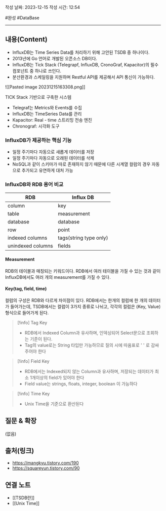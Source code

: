 작성 날짜: 2023-12-15
작성 시간: 12:54

#완성 #DataBase

----
## 내용(Content)

- InfluxDB는 Time Series Data를 처리하기 위해 고안된 TSDB 중 하나이다. 
- 2013년에 Go 언어로 개발된 오픈소스 DB이다. 
- InfluxDB는 Tick Stack (Telegrapf, InfluxDB, CronoGraf, Kapacitor)의 필수 컴포넌트 중 하나로 쓰인다. 
- 분산환경과 스케일링을 지원하며 Restful API를 제공해서 API 통신이 가능하다.

![[Pasted image 20231215163308.png]]

TICK Stack 기반으로 구축한 시스템

- Telegraf는 Metrics와 Events를 수집
- InfluxDB는 TimeSeries Data를 관리
- Kapacitor: Real - time 스트리밍 전송 엔진
- Chronograf: 시각화 도구

### InfluxDB가 제공하는 핵심 기능

- 일정 주기마다 자동으로 새롭게 데이터를 저장
- 일정 주기마다 자동으로 오래된 데이터를 삭제
- NoSQL과 같이 스키마가 따로 존재하지 않기 때문에 다른 시계열 컬럼의 경우 자동으로 추가되고 유연하게 대처 가능

### InfluxDB와 RDB 용어 비교

| RDB               | Influx DB              |
| ----------------- | ---------------------- |
| column            | key                    |
| table             | measurement            |
| database          | database               |
| row               | point                  |
| indexed columns   | tags(string type only) |
| unindexed columns | fields                 |

#### Measurement

RDB의 테이블과 매칭되는 키워드이다.  RDB에서 여러 테이블을 가질 수 있는 것과 같이 InfluxDB에서도 여러 개의 measurement를 가질 수 있다.

#### Key(tag, field, time)

컬럼의 구성은 RDB와 다르게 차이점이 있다. RDB에서는 한개의 컬럼에 한 개의 데이터가 들어가는데, TSDB에서는 컬럼이 3가지 종류로 나뉘고, 각각의 컬럼은 (Key, Value) 형식으로 들어가게 된다.

>[!info] Tag Key
>- RDB에서 Indexed Column과 유사하며, 인덱싱되어 Select문으로 조회하는 기준이 된다.
>- Tag의 value로는 String 타입만 가능하므로 질의 시에 따옴표로 ' ' 로 감싸주어야 한다


>[!info] Field Key
>- RDB에서는 Indexed되지 않는 Column과 유사하며, 저장되는 데이터가 최소 1개이상의 field가 있어야 한다
>- Field value는 strings, floats, integer, boolean 이 가능하다

>[!info] Time Key
>- Unix Time을 기준으로 환산된다






## 질문 & 확장

(없음)

## 출처(링크)
- https://mangkyu.tistory.com/190
- https://squareyun.tistory.com/90
## 연결 노트
- [[TSDB란]]
- [[Unix Time]]









